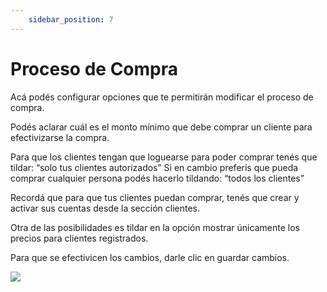 ```yaml
---
    sidebar_position: 7
---
```


# Proceso de Compra

Acá podés configurar opciones que te permitirán modificar el proceso de compra.

Podés aclarar cuál es el monto mínimo que debe comprar un cliente para efectivizarse la compra.

Para que los clientes tengan que loguearse para poder comprar tenés que tildar: “solo tus clientes autorizados” Si en cambio preferís que pueda comprar cualquier persona podés hacerlo tildando: “todos los clientes”

Recordá que para que tus clientes puedan comprar, tenés que crear y activar sus cuentas desde la sección clientes.

Otra de las posibilidades es tildar en la opción mostrar únicamente los precios para clientes registrados.

Para que se efectivicen los cambios, darle clic en guardar cambios.

![](/Fotos/Configuraciones/proceso-de-compra1.png)